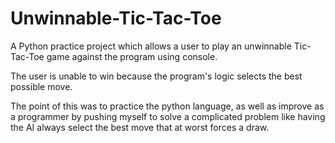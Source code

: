 # Unwinnable-Tic-Tac-Toe
A Python practice project which allows a user to play an unwinnable Tic-Tac-Toe game against the program using console.

The user is unable to win because the program's logic selects the best possible move.

The point of this was to practice the python language, as well as improve as a programmer by pushing myself to solve a complicated problem like having the AI always select the best move that at worst forces a draw.
